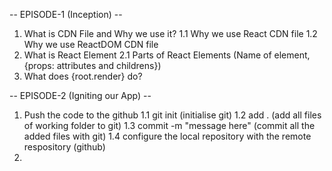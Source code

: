 -- EPISODE-1 (Inception) --
1. What is CDN File and Why we use it?
    1.1 Why we use React CDN file
    1.2 Why we use ReactDOM CDN file
2. What is React Element
    2.1 Parts of React Elements (Name of element, {props: attributes and childrens})
3. What does {root.render} do?

-- EPISODE-2 (Igniting our App) --
1. Push the code to the github
    1.1 git init (initialise git)
    1.2 add . (add all files of working folder to git)
    1.3 commit -m "message here" (commit all the added files with git)
    1.4 configure the local repository with the remote respository (github)
2. 